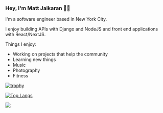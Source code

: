### Hey, I'm Matt Jaikaran 👋🏾

I'm a software engineer based in New York City. 

I enjoy building APIs with Django and NodeJS and front end applications with React/NextJS.

Things I enjoy:
- Working on projects that help the community
- Learning new things
- Music
- Photography 
- Fitness

[![trophy](https://github-profile-trophy.vercel.app/?username=mattjaikaran&theme=algolia&margin-w=15&margin-h=15&rank=S,SSS,SS,AAA,AA,A,B)](https://github.com/ryo-ma/github-profile-trophy) 

[![Top Langs](https://github-readme-stats.vercel.app/api/top-langs/?username=mattjaikaran&layout=compact&theme=dark)](https://github.com/anuraghazra/github-readme-stats)

![](https://github-profile-summary-cards.vercel.app/api/cards/repos-per-language?username=mattjaikaran&theme=dracula)